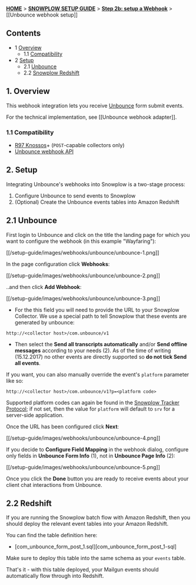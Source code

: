 <a name="top" />

[**HOME**](Home) > [**SNOWPLOW SETUP GUIDE**](Setting-up-Snowplow) > [**Step 2b: setup a Webhook**](Setting-up-a-webhook) > [[Unbounce webhook setup]]

## Contents

- 1 [Overview](#overview)
  - 1.1 [Compatibility](#compat)
- 2 [Setup](#setup)
  - 2.1 [Unbounce](#setup-Unbounce)
  - 2.2 [Snowplow Redshift](#setup-redshift)

<a name="overview" />

## 1. Overview

This webhook integration lets you receive [Unbounce][unbounce-website] form submit events.

For the technical implementation, see [[Unbounce webhook adapter]].

<a name="compat" />

### 1.1 Compatibility

* [R97 Knossos][r97]+ (`POST`-capable collectors only)
* [Unbounce webhook API][unbounce-webhooks]

<a name="setup" />

## 2. Setup

Integrating Unbounce's webhooks into Snowplow is a two-stage process:

1. Configure Unbounce to send events to Snowplow
2. (Optional) Create the Unbounce events tables into Amazon Redshift

<a name="setup-Unbounce" />

## 2.1 Unbounce

First login to Unbounce and click on the title the landing page for which you want to configure the webhook (in this example "Wayfaring"):

[[/setup-guide/images/webhooks/unbounce/unbounce-1.png]]

In the page configuration click **Webhooks**:

[[/setup-guide/images/webhooks/unbounce/unbounce-2.png]]

..and then click **Add Webhook**:

[[/setup-guide/images/webhooks/unbounce/unbounce-3.png]]

* For the this field you will need to provide the URL to your Snowplow Collector.  We use a special path to tell Snowplow that these events are generated by unbounce:

```
http://<collector host>/com.unbounce/v1
```

* Then select the **Send all transcripts automatically** and/or **Send offline messages** according to your needs (2). As of the time of writing (15.12.2017) no other events are directly supported so **do not tick Send all events**.

If you want, you can also manually override the event's `platform` parameter like so:

```
http://<collector host>/com.unbounce/v1?p=<platform code>
```

Supported platform codes can again be found in the [Snowplow Tracker Protocol][tracker-protocol]; if not set, then the value for `platform` will default to `srv` for a server-side application.

Once the URL has been configured click **Next**:

[[/setup-guide/images/webhooks/unbounce/unbounce-4.png]]

If you decide to **Configure Field Mapping** in the webhook dialog, configure only fields in **Unbounce Form Info** (1), not in **Unbounce Page Info** (2):

[[/setup-guide/images/webhooks/unbounce/unbounce-5.png]]

Once you click the **Done** button you are ready to receive events about your client chat interactions from Unbounce.

<a name="setup-redshift" />

## 2.2 Redshift

If you are running the Snowplow batch flow with Amazon Redshift, then you should deploy the relevant event tables into your Amazon Redshift.

You can find the table definition here:

* [com_unbounce_form_post_1.sql][com_unbounce_form_post_1-sql]

Make sure to deploy this table into the same schema as your `events` table.

That's it - with this table deployed, your Mailgun events should automatically flow through into Redshift.

[unbounce-website]: https://unbounce.com/
[unbounce-webhooks]: https://documentation.unbounce.com/hc/en-us/articles/203510044-Using-a-Webhook
[r97]: https://github.com/snowplow/snowplow/releases/tag/r97-knossos

[tracker-protocol]: https://github.com/snowplow/snowplow/wiki/snowplow-tracker-protocol#1-common-parameters-platform-and-event-independent

[com_unbounce_form_post_1]: https://github.com/snowplow/iglu-central/blob/master/sql/com.unbounce/form_post_1.sql
